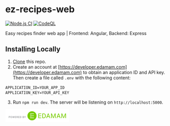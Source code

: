 # ez-recipes-web

[![Node.js CI](https://github.com/Abhiek187/ez-recipes-web/actions/workflows/node.js.yml/badge.svg)](https://github.com/Abhiek187/ez-recipes-web/actions/workflows/node.js.yml)
[![CodeQL](https://github.com/Abhiek187/ez-recipes-web/actions/workflows/codeql.yml/badge.svg)](https://github.com/Abhiek187/ez-recipes-web/actions/workflows/codeql.yml)

Easy recipes finder web app | Frontend: Angular, Backend: Express

## Installing Locally

1. [Clone](https://github.com/Abhiek187/ez-recipes-web.git) this repo.
2. Create an account at [https://developer.edamam.com](https://developer.edamam.com) to obtain an application ID and API key. Then create a file called `.env` with the following content:

```
APPLICATION_ID=YOUR_APP_ID
APPLICATION_KEY=YOUR_API_KEY
```

3. Run `npm run dev`. The server will be listening on `http://localhost:5000`.

<img src="Edamam_Badge_Transparent.svg" alt="Powered by Edamam" width="200">
